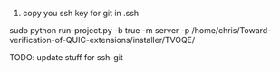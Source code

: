 1. copy you ssh key for git in .ssh

sudo python run-project.py -b true -m server -p /home/chris/Toward-verification-of-QUIC-extensions/installer/TVOQE/

TODO: update stuff for ssh-git